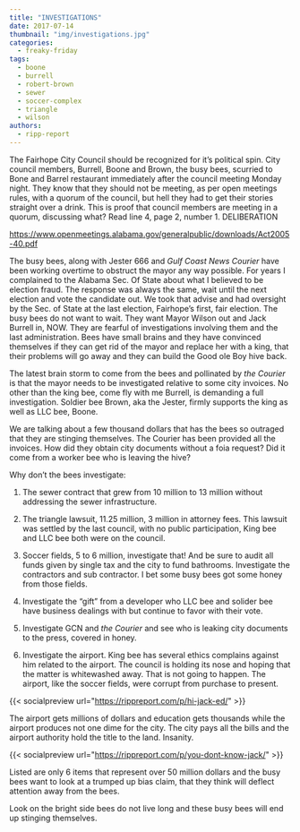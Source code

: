 ```yaml
---
title: "INVESTIGATIONS"
date: 2017-07-14
thumbnail: "img/investigations.jpg"
categories: 
  - freaky-friday
tags: 
  - boone
  - burrell
  - robert-brown
  - sewer
  - soccer-complex
  - triangle
  - wilson
authors: 
  - ripp-report
---
```


The Fairhope City Council should be recognized for it’s political spin. City council members, Burrell, Boone and Brown, the busy bees, scurried to Bone and Barrel restaurant immediately after the council meeting Monday night. They know that they should not be meeting, as per open meetings rules, with a quorum of the council, but hell they had to get their stories straight over a drink. This is proof that council members are meeting in a quorum, discussing what? Read line 4, page 2, number 1. DELIBERATION

https://www.openmeetings.alabama.gov/generalpublic/downloads/Act2005-40.pdf

The busy bees, along with Jester 666 and _Gulf Coast News Courier_ have been working overtime to obstruct the mayor any way possible. For years I complained to the Alabama Sec. Of State about what I believed to be election fraud. The response was always the same, wait until the next election and vote the candidate out. We took that advise and had oversight by the Sec. of State at the last election, Fairhope’s first, fair election. The busy bees do not want to wait. They want Mayor Wilson out and Jack Burrell in, NOW. They are fearful of investigations involving them and the last administration. Bees have small brains and they have convinced themselves if they can get rid of the mayor and replace her with a king, that their problems will go away and they can build the Good ole Boy hive back.

The latest brain storm to come from the bees and pollinated by _the Courier_ is that the mayor needs to be investigated relative to some city invoices. No other than the king bee, come fly with me Burrell, is demanding a full investigation. Soldier bee Brown, aka the Jester, firmly supports the king as well as LLC bee, Boone.

We are talking about a few thousand dollars that has the bees so outraged that they are stinging themselves. The Courier has been provided all the invoices. How did they obtain city documents without a foia request? Did it come from a worker bee who is leaving the hive?

Why don’t the bees investigate:

1. The sewer contract that grew from 10 million to 13 million without addressing the sewer infrastructure.

2. The triangle lawsuit, 11.25 million, 3 million in attorney fees. This lawsuit was settled by the last council, with no public participation, King bee and LLC bee both were on the council.

3. Soccer fields, 5 to 6 million, investigate that! And be sure to audit all funds given by single tax and the city to fund bathrooms. Investigate the contractors and sub contractor. I bet some busy bees got some honey from those fields.

4. Investigate the “gift” from a developer who LLC bee and solider bee have business dealings with but continue to favor with their vote.

5. Investigate GCN and _the Courier_ and see who is leaking city documents to the press, covered in honey.

6. Investigate the airport. King bee has several ethics complains against him related to the airport. The council is holding its nose and hoping that the matter is whitewashed away. That is not going to happen. The airport, like the soccer fields, were corrupt from purchase to present.

{{< socialpreview url="https://rippreport.com/p/hi-jack-ed/" >}}

The airport gets millions of dollars and education gets thousands while the airport produces not one dime for the city. The city pays all the bills and the airport authority hold the title to the land. Insanity.

{{< socialpreview url="https://rippreport.com/p/you-dont-know-jack/" >}}

Listed are only 6 items that represent over 50 million dollars and the busy bees want to look at a trumped up bias claim, that they think will deflect attention away from the bees.

Look on the bright side bees do not live long and these busy bees will end up stinging themselves.
